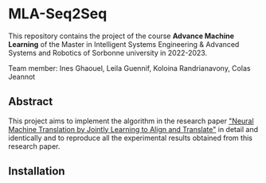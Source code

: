 # MLA-Seq2Seq
This repository contains the project of the course **Advance Machine Learning** of the Master in Intelligent Systems Engineering
& Advanced Systems and Robotics of Sorbonne university in 2022-2023.

Team member: Ines Ghaouel, Leila Guennif, Koloina Randrianavony, Colas Jeannot

## Abstract
This project aims to implement the algorithm  in the research paper ["Neural Machine Translation by Jointly Learning to Align and Translate"](https://arxiv.org/abs/1409.0473v7) in detail and identically and to reproduce all the experimental results obtained from this research paper.

## Installation

